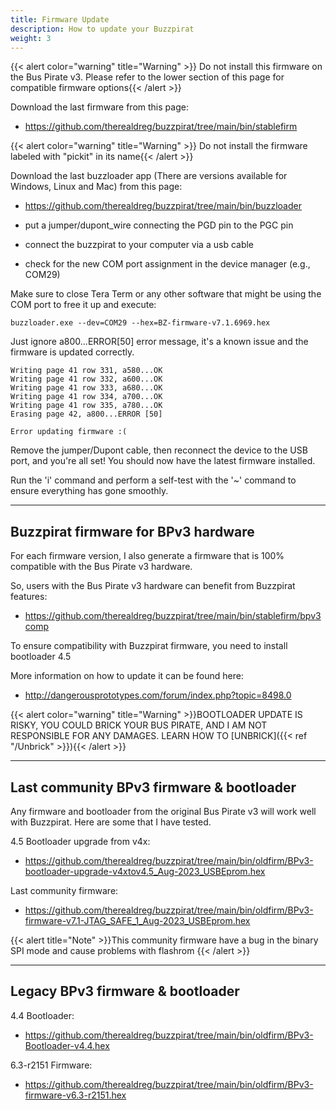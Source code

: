 ```yaml
---
title: Firmware Update
description: How to update your Buzzpirat
weight: 3
---
```


{{< alert color="warning" title="Warning" >}}
Do not install this firmware on the Bus Pirate v3. Please refer to the lower section of this page for compatible firmware options{{< /alert >}}


Download the last firmware from this page: 
- https://github.com/therealdreg/buzzpirat/tree/main/bin/stablefirm


{{< alert color="warning" title="Warning" >}}
Do not install the firmware labeled with "pickit" in its name{{< /alert >}}


Download the last buzzloader app (There are versions available for Windows, Linux and Mac) from this page:
- https://github.com/therealdreg/buzzpirat/tree/main/bin/buzzloader

- put a jumper/dupont_wire connecting the PGD pin to the PGC pin
- connect the buzzpirat to your computer via a usb cable
- check for the new COM port assignment in the device manager (e.g., COM29)

Make sure to close Tera Term or any other software that might be using the COM port to free it up and execute:
```plaintext
buzzloader.exe --dev=COM29 --hex=BZ-firmware-v7.1.6969.hex
```

Just ignore a800...ERROR[50] error message, it's a known issue and the firmware is updated correctly.
```plaintext
Writing page 41 row 331, a580...OK
Writing page 41 row 332, a600...OK
Writing page 41 row 333, a680...OK
Writing page 41 row 334, a700...OK
Writing page 41 row 335, a780...OK
Erasing page 42, a800...ERROR [50]

Error updating firmware :(
```

Remove the jumper/Dupont cable, then reconnect the device to the USB port, and you're all set! You should now have the latest firmware installed. 

Run the 'i' command and perform a self-test with the '~' command to ensure everything has gone smoothly.

----------------


## Buzzpirat firmware for BPv3 hardware

For each firmware version, I also generate a firmware that is 100% compatible with the Bus Pirate v3 hardware.

So, users with the Bus Pirate v3 hardware can benefit from Buzzpirat features: 

- https://github.com/therealdreg/buzzpirat/tree/main/bin/stablefirm/bpv3comp


To ensure compatibility with Buzzpirat firmware, you need to install bootloader 4.5

More information on how to update it can be found here:
- http://dangerousprototypes.com/forum/index.php?topic=8498.0


{{< alert color="warning" title="Warning" >}}BOOTLOADER UPDATE IS RISKY, YOU COULD BRICK YOUR BUS PIRATE, AND I AM NOT RESPONSIBLE FOR ANY DAMAGES. LEARN HOW TO [UNBRICK]({{< ref "/Unbrick" >}}){{< /alert >}}

----------------

## Last community BPv3 firmware & bootloader

Any firmware and bootloader from the original Bus Pirate v3 will work well with Buzzpirat. Here are some that I have tested.

4.5 Bootloader upgrade from v4x:
- https://github.com/therealdreg/buzzpirat/tree/main/bin/oldfirm/BPv3-bootloader-upgrade-v4xtov4.5_Aug-2023_USBEprom.hex

Last community firmware:
- https://github.com/therealdreg/buzzpirat/tree/main/bin/oldfirm/BPv3-firmware-v7.1-JTAG_SAFE_1_Aug-2023_USBEprom.hex

{{< alert title="Note" >}}This community firmware have a bug in the binary SPI mode and cause problems with flashrom
{{< /alert >}}

----------------


## Legacy BPv3 firmware & bootloader

4.4 Bootloader:
- https://github.com/therealdreg/buzzpirat/tree/main/bin/oldfirm/BPv3-Bootloader-v4.4.hex

6.3-r2151 Firmware:
- https://github.com/therealdreg/buzzpirat/tree/main/bin/oldfirm/BPv3-firmware-v6.3-r2151.hex